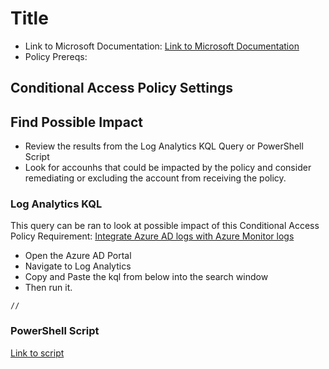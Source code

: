 # Title
* Link to Microsoft Documentation: [Link to Microsoft Documentation]()
* Policy Prereqs:

## Conditional Access Policy Settings

## Find Possible Impact
* Review the results from the Log Analytics KQL Query or PowerShell Script
* Look for accounhs that could be impacted by the policy and consider remediating or excluding the account from receiving the policy.

### Log Analytics KQL
This query can be ran to look at possible impact of this Conditional Access Policy
Requirement: [Integrate Azure AD logs with Azure Monitor logs](https://learn.microsoft.com/en-us/azure/active-directory/reports-monitoring/howto-integrate-activity-logs-with-log-analytics)
 * Open the Azure AD Portal
 * Navigate to Log Analytics
 * Copy and Paste the kql from below into the search window
 * Then run it.
```
//

```

### PowerShell Script
[Link to script]()
